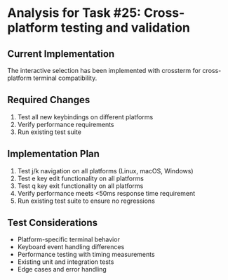 # Analysis for Task #25: Cross-platform testing and validation

## Current Implementation
The interactive selection has been implemented with crossterm for cross-platform terminal compatibility.

## Required Changes
1. Test all new keybindings on different platforms
2. Verify performance requirements
3. Run existing test suite

## Implementation Plan
1. Test j/k navigation on all platforms (Linux, macOS, Windows)
2. Test e key edit functionality on all platforms
3. Test q key exit functionality on all platforms
4. Verify performance meets <50ms response time requirement
5. Run existing test suite to ensure no regressions

## Test Considerations
- Platform-specific terminal behavior
- Keyboard event handling differences
- Performance testing with timing measurements
- Existing unit and integration tests
- Edge cases and error handling
